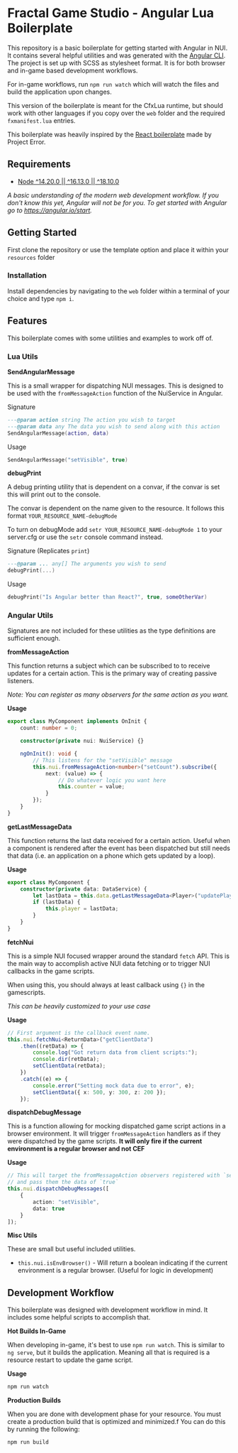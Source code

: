 # Fractal Game Studio - Angular Lua Boilerplate

This repository is a basic boilerplate for getting started with Angular in NUI. It contains several helpful utilities and was generated with the [Angular CLI](https://github.com/angular/angular-cli). The project is set up with SCSS as stylesheet format. It is for both browser and in-game based development workflows.

For in-game workflows, run `npm run watch` which will watch the files and build the application upon changes.

This version of the boilerplate is meant for the CfxLua runtime, but should work with other languages if you copy over the `web` folder and the required `fxmanifest.lua` entries.

This boilerplate was heavily inspired by the [React boilerplate](https://github.com/project-error/fivem-react-boilerplate-lua) made by Project Error.

## Requirements

-   [Node ^14.20.0 || ^16.13.0 || ^18.10.0](https://nodejs.org/en/)

_A basic understanding of the modern web development workflow. If you don't know this yet, Angular will not be for you. To get started with Angular go to https://angular.io/start._

## Getting Started

First clone the repository or use the template option and place it within your `resources` folder

### Installation

Install dependencies by navigating to the `web` folder within a terminal of your choice and type `npm i`.

## Features

This boilerplate comes with some utilities and examples to work off of.

### Lua Utils

**SendAngularMessage**

This is a small wrapper for dispatching NUI messages. This is designed to be used with the `fromMessageAction` function of the NuiService in Angular.

Signature

```lua
---@param action string The action you wish to target
---@param data any The data you wish to send along with this action
SendAngularMessage(action, data)
```

Usage

```lua
SendAngularMessage("setVisible", true)
```

**debugPrint**

A debug printing utility that is dependent on a convar,
if the convar is set this will print out to the console.

The convar is dependent on the name given to the resource.
It follows this format `YOUR_RESOURCE_NAME-debugMode`

To turn on debugMode add `setr YOUR_RESOURCE_NAME-debugMode 1` to
your server.cfg or use the `setr` console command instead.

Signature (Replicates `print`)

```lua
---@param ... any[] The arguments you wish to send
debugPrint(...)
```

Usage

```lua
debugPrint("Is Angular better than React?", true, someOtherVar)
```

### Angular Utils

Signatures are not included for these utilities as the type definitions are sufficient enough.

**fromMessageAction**

This function returns a subject which can be subscribed to to receive updates for a certain action. This is the primary way of creating passive listeners.

_Note: You can register as many observers for the same action as you want._

**Usage**

```ts
export class MyComponent implements OnInit {
	count: number = 0;

	constructor(private nui: NuiService) {}

	ngOnInit(): void {
		// This listens for the "setVisible" message
		this.nui.fromMessageAction<number>("setCount").subscribe({
			next: (value) => {
				// Do whatever logic you want here
				this.counter = value;
			}
		});
	}
}
```

**getLastMessageData**

This function returns the last data received for a certain action. Useful when a component is rendered after the event has been dispatched but still needs that data (i.e. an application on a phone which gets updated by a loop).

**Usage**

```ts
export class MyComponent {
    constructor(private data: DataService) {
        let lastData = this.data.getLastMessageData<Player>("updatePlayer");
        if (lastData) {
            this.player = lastData;
        }
    }
}
```

**fetchNui**

This is a simple NUI focused wrapper around the standard `fetch` API. This is the main way to accomplish active NUI data fetching or to trigger NUI callbacks in the game scripts.

When using this, you should always at least callback using `{}` in the gamescripts.

_This can be heavily customized to your use case_

**Usage**

```ts
// First argument is the callback event name.
this.nui.fetchNui<ReturnData>("getClientData")
	.then((retData) => {
		console.log("Got return data from client scripts:");
		console.dir(retData);
		setClientData(retData);
	})
	.catch((e) => {
		console.error("Setting mock data due to error", e);
		setClientData({ x: 500, y: 300, z: 200 });
	});
```

**dispatchDebugMessage**

This is a function allowing for mocking dispatched game script actions in a browser environment. It will trigger `fromMessageAction` handlers as if they were dispatched by the game scripts. **It will only fire if the current environment is a regular browser and not CEF**

**Usage**

```ts
// This will target the fromMessageAction observers registered with `setVisible`
// and pass them the data of `true`
this.nui.dispatchDebugMessages([
	{
		action: "setVisible",
		data: true
	}
]);
```

**Misc Utils**

These are small but useful included utilities.

-   `this.nui.isEnvBrowser()` - Will return a boolean indicating if the current
    environment is a regular browser. (Useful for logic in development)

## Development Workflow

This boilerplate was designed with development workflow in mind. It includes some helpful scripts to accomplish that.

**Hot Builds In-Game**

When developing in-game, it's best to use `npm run watch`. This is similar to `ng serve`, but it builds the application. Meaning all that is required is a resource restart to update the game script.

**Usage**

```sh
npm run watch
```

**Production Builds**

When you are done with development phase for your resource. You must create a production build that is optimized and minimized.f
You can do this by running the following:

```sh
npm run build
```
